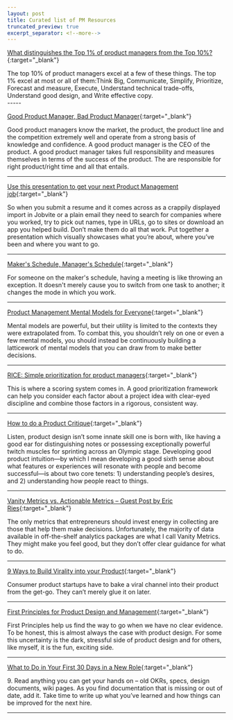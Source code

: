 ```yaml
---
layout: post
title: Curated list of PM Resources
truncated_preview: true
excerpt_separator: <!--more-->
---
```


[What distinguishes the Top 1% of product managers from the Top 10%?](https://www.quora.com/Product-Management/What-distinguishes-the-Top-1-of-product-managers-from-the-Top-10/answer/Ian-McAllister){:target="_blank"} 

<div class="message">
The top 10% of product managers excel at a few of these things. The top 1% excel at most or all of them:Think Big, Communicate, Simplify, Prioritize, Forecast and measure, Execute, Understand technical trade-offs, Understand good design, and Write effective copy. 
</div>
<!--more-->
-----

[Good Product Manager, Bad Product Manager](https://a16z.com/2012/06/15/good-product-managerbad-product-manager/){:target="_blank"}

<div class="message">
Good product managers know the market, the product, the product line and the competition extremely well and operate from a strong basis of knowledge and confidence. A good product manager is the CEO of the product. A good product manager takes full responsibility and measures themselves in terms of the success of the product. The are responsible for right product/right time and all that entails. 
</div>

-----

[Use this presentation to get your next Product Management job](https://iheartpm.com/use-this-presentation-to-get-your-next-product-management-job-73fe957417b4){:target="_blank"}

<div class="message">
So when you submit a resume and it comes across as a crappily displayed import in Jobvite or a plain email they need to search for companies where you worked, try to pick out names, type in URLs, go to sites or download an app you helped build.
Don’t make them do all that work.
Put together a presentation which visually showcases what you’re about, where you’ve been and where you want to go.
</div>

-----

[Maker's Schedule, Manager's Schedule](http://paulgraham.com/makersschedule.html){:target="_blank"}

<div class="message">
For someone on the maker's schedule, having a meeting is like throwing an exception. It doesn't merely cause you to switch from one task to another; it changes the mode in which you work.
</div>

----

[Product Management Mental Models for Everyone](https://blackboxofpm.com/product-management-mental-models-for-everyone-31e7828cb50b){:target="_blank"}

<div class="message">
Mental models are powerful, but their utility is limited to the contexts they were extrapolated from. To combat this, you shouldn’t rely on one or even a few mental models, you should instead be continuously building a latticework of mental models that you can draw from to make better decisions.
</div>

----

[RICE: Simple prioritization for product managers](https://www.intercom.com/blog/rice-simple-prioritization-for-product-managers/){:target="_blank"}

<div class="message">
This is where a scoring system comes in. A good prioritization framework can help you consider each factor about a project idea with clear-eyed discipline and combine those factors in a rigorous, consistent way.
</div>

----

[How to do a Product Critique](https://medium.com/the-year-of-the-looking-glass/how-to-do-a-product-critique-98b657050638){:target="_blank"}

<div class="message">
Listen, product design isn’t some innate skill one is born with, like having a good ear for distinguishing notes or possessing exceptionally powerful twitch muscles for sprinting across an Olympic stage. Developing good product intuition—by which I mean developing a good sixth sense about what features or experiences will resonate with people and become successful—is about two core tenets: 1) understanding people’s desires, and 2) understanding how people react to things.
</div>

----

[Vanity Metrics vs. Actionable Metrics – Guest Post by Eric Ries](https://tim.blog/2009/05/19/vanity-metrics-vs-actionable-metrics/){:target="_blank"}


<div class="message">
The only metrics that entrepreneurs should invest energy in collecting are those that help them make decisions. Unfortunately, the majority of data available in off-the-shelf analytics packages are what I call Vanity Metrics. They might make you feel good, but they don’t offer clear guidance for what to do.
</div>

----

[9 Ways to Build Virality into your Product](https://medium.com/gabor/9-ways-to-build-virality-into-your-product-5975e1fe74e3){:target="_blank"}

<div class="message">
Consumer product startups have to bake a viral channel into their product from the get-go. They can’t merely glue it on later.
</div>

----

[First Principles for Product Design and Management](https://uxdesign.cc/first-principles-for-product-design-3aa0a3a1cfea){:target="_blank"}

<div class="message">
First Principles help us find the way to go when we have no clear evidence. To be honest, this is almost always the case with product design. For some this uncertainty is the dark, stressful side of product design and for others, like myself, it is the fun, exciting side.
</div>

----

[What to Do in Your First 30 Days in a New Role](https://www.bringthedonuts.com/essays/what-to-do-in-your-first-30-days-as-product-manager.html){:target="_blank"}

<div class="message">
9. Read anything you can get your hands on – old OKRs, specs, design documents, wiki pages. As you find documentation that is missing or out of date, add it. Take time to write up what you’ve learned and how things can be improved for the next hire.

</div>

----